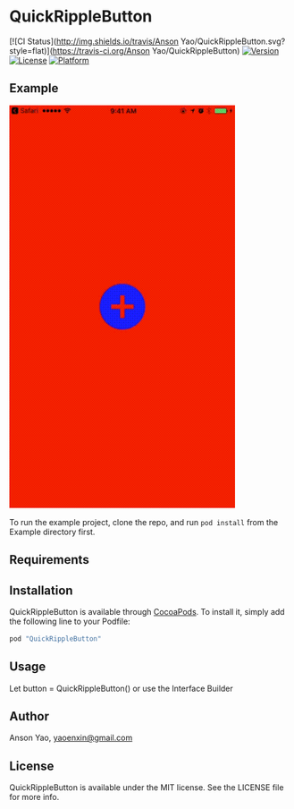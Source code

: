 # QuickRippleButton

[![CI Status](http://img.shields.io/travis/Anson Yao/QuickRippleButton.svg?style=flat)](https://travis-ci.org/Anson Yao/QuickRippleButton)
[![Version](https://img.shields.io/cocoapods/v/QuickRippleButton.svg?style=flat)](http://cocoapods.org/pods/QuickRippleButton)
[![License](https://img.shields.io/cocoapods/l/QuickRippleButton.svg?style=flat)](http://cocoapods.org/pods/QuickRippleButton)
[![Platform](https://img.shields.io/cocoapods/p/QuickRippleButton.svg?style=flat)](http://cocoapods.org/pods/QuickRippleButton)

## Example

![demo](./rippleButtonExample.gif)

To run the example project, clone the repo, and run `pod install` from the Example directory first.

## Requirements

## Installation

QuickRippleButton is available through [CocoaPods](http://cocoapods.org). To install
it, simply add the following line to your Podfile:

```ruby
pod "QuickRippleButton"
```

## Usage

Let button = QuickRippleButton() 
or use the Interface Builder


## Author

Anson Yao, yaoenxin@gmail.com

## License

QuickRippleButton is available under the MIT license. See the LICENSE file for more info.
